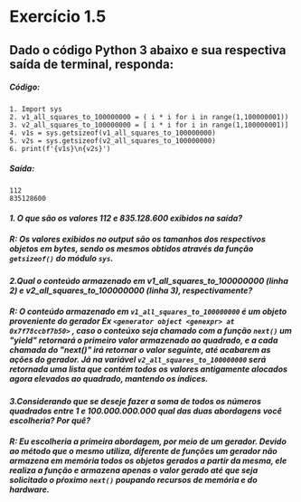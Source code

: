 # Exercício 1.5
## Dado o código Python 3 abaixo e sua respectiva saída de terminal, responda:
##### Código:
```
1. Import sys
2. v1_all_squares_to_100000000 = ( i * i for i in range(1,100000001))
3. v2_all_squares_to_100000000 = [ i * i for i in range(1,100000001)]
4. v1s = sys.getsizeof(v1_all_squares_to_100000000)
5. v2s = sys.getsizeof(v2_all_squares_to_100000000)
6. print(f'{v1s}\n{v2s}')
```
##### Saída:
```
112
835128600
```

#### _1. O que são os valores 112 e 835.128.600 exibidos na saída?_
##### R: Os valores exibidos no output são os tamanhos dos respectivos objetos em bytes, sendo os mesmos obtidos através da função `getsizeof()` do módulo `sys`.



#### _2.Qual o conteúdo armazenado em v1_all_squares_to_100000000 (linha 2) e v2_all_squares_to_100000000 (linha 3), respectivamente?_
##### R: O conteúdo armazenado em `v1_all_squares_to_100000000` é um objeto proveniente do gerador *Ex* `<generator object <genexpr> at 0x7f78ccbf7b50>` , caso o conteúxo seja chamado com a função `next()` um "yield" retornará o primeiro valor armazenado ao quadrado, e a cada chamada do "next()" irá retornar o valor seguinte, até acabarem as ações do gerador. Já na variável `v2_all_squares_to_100000000` será retornada uma lista que contém todos os valores antigamente alocados agora elevados ao quadrado, mantendo os índices.




#### _3.Considerando  que  se  deseje  fazer  a  soma  de  todos  os  números  quadrados  entre  1  e  100.000.000.000  qual das duas abordagens você escolheria?  Por quê?_
##### R: Eu escolheria a primeira abordagem, por meio de um gerador. Devido ao método que o mesmo utiliza, diferente de funções um gerador não armazena em memória todos os objetos gerados a partir da mesma, ele realiza a função e armazena apenas o valor gerado até que seja solicitado o pŕoximo `next()` poupando recursos de memória e do hardware.

